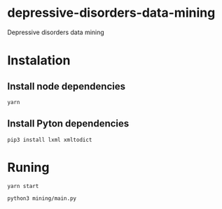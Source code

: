 # depressive-disorders-data-mining
Depressive disorders data mining


# Instalation

## Install node dependencies

```shell
yarn
```

## Install Pyton dependencies

````shell
pip3 install lxml xmltodict
````

# Runing

```shell
yarn start
```

```shell
python3 mining/main.py
```